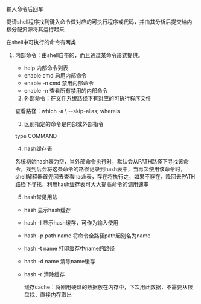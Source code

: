 输入命令后回车

​	提请shell程序找到键入命令做对应的可执行程序或代码，并由其分析后提交给内核分配资源将其运行起来

在shell中可执行的命令有两类

  1. 内部命令：由shell自带的，而且通过某命令形式提供。

     * help 内部命令列表
     * enable cmd 启用内部命令
     * enable -n cmd 禁用内部命令
     * enable -n 查看所有禁用的内部命令

	 2. 外部命令：在文件系统路径下有对应的可执行程序文件

       查看路径：which -a \ --skip-alias; whereis

	 3. 区别指定的命令是内部或外部指令

       type COMMAND

	 4. hash缓存表

     ​		系统初始hash表为空，当外部命令执行时，默认会从PATH路径下寻找该命令，找到后会将这条命令的路径记录到hash表中，当再次使用该命令时，shell解释器首先回去查看hash表，存在将执行之，如果不存在，降回去PATH路径下寻找，利用hash缓存表可大大提高命令的调用速率

	 5. hash常见用法

     * hash 显示hash缓存

     * hash -l 显示hash缓存，可作为输入使用

     * hash -p path name 将命令全路径path起别名为name

     * hash -t name 打印缓存中name的路径

     * hash -d name 清除name缓存

     * hash -r 清除缓存

       缓存cache：将刚用硬盘的数据放在内存中，下次用此数据，不需要从银盘找，直接内存取出